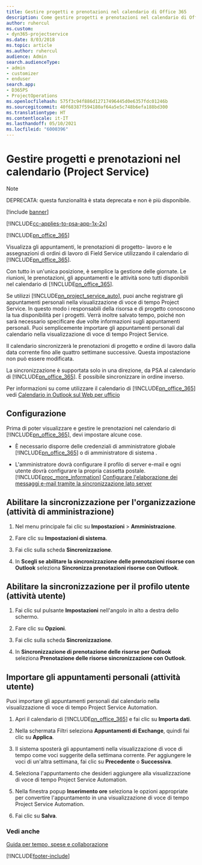 ```yaml
---
title: Gestire progetti e prenotazioni nel calendario di Office 365
description: Come gestire progetti e prenotazioni nel calendario di Office 365
author: ruhercul
ms.custom:
- dyn365-projectservice
ms.date: 8/03/2018
ms.topic: article
ms.author: ruhercul
audience: Admin
search.audienceType:
- admin
- customizer
- enduser
search.app:
- D365PS
- ProjectOperations
ms.openlocfilehash: 575f3c94f886d12717496445d0e6357fdc01246b
ms.sourcegitcommit: 40f68387f594180af64a5e5c748b6efa188bd300
ms.translationtype: HT
ms.contentlocale: it-IT
ms.lasthandoff: 05/10/2021
ms.locfileid: "6000396"
---
```

# <a name="manage-projects-and-bookings-in-your-calendar-project-service"></a>Gestire progetti e prenotazioni nel calendario (Project Service)

> [!Note]
> DEPRECATA: questa funzionalità è stata deprecata e non è più disponibile.

[!include [banner](../includes/psa-now-project-operations.md)]

[!INCLUDE[cc-applies-to-psa-app-1x-2x](../includes/cc-applies-to-psa-app-1x-2x.md)]

[!INCLUDE[pn_office_365](../includes/pn-office-365.md)] 

Visualizza gli appuntamenti, le prenotazioni di progetto- lavoro e le assegnazioni di ordini di lavoro di Field Service utilizzando il calendario di [!INCLUDE[pn_office_365](../includes/pn-office-365.md)].  
  
 Con tutto in un'unica posizione, è semplice la gestione delle giornate. Le riunioni, le prenotazioni, gli appuntamenti e le attività sono tutti disponibili nel calendario di [!INCLUDE[pn_office_365](../includes/pn-office-365.md)].  
  
 Se utilizzi [!INCLUDE[pn_project_service_auto](../includes/pn-project-service-auto.md)], puoi anche registrare gli appuntamenti personali nella visualizzazione di voce di tempo Project Service. In questo modo i responsabili della risorsa e di progetto conoscono la tua disponibilità per i progetti. Verrà inoltre salvato tempo, poiché non sarà necessario specificare due volte informazioni sugli appuntamenti personali. Puoi semplicemente importare gli appuntamenti personali dal calendario nella visualizzazione di voce di tempo Project Service.  
  
 Il calendario sincronizzerà le prenotazioni di progetto e ordine di lavoro dalla data corrente fino alle quattro settimane successive. Questa impostazione non può essere modificata.  
  
 La sincronizzazione è supportata solo in una direzione, da PSA al calendario di [!INCLUDE[pn_office_365](../includes/pn-office-365.md)]. È possibile sincronizzare in ordine inverso. 
  
 Per informazioni su come utilizzare il calendario di [!INCLUDE[pn_office_365](../includes/pn-office-365.md)] vedi [Calendario in Outlook sul Web per ufficio](https://support.office.com/article/Calendar-in-Outlook-on-the-web-for-business-5219c457-d1fe-4c2f-9032-1a816b88e936)  
  
## <a name="setup"></a>Configurazione  
 Prima di poter visualizzare e gestire le prenotazioni nel calendario di [!INCLUDE[pn_office_365](../includes/pn-office-365.md)], devi impostare alcune cose.  
  
- È necessario disporre delle credenziali di amministratore globale [!INCLUDE[pn_office_365](../includes/pn-office-365.md)] o di amministratore di sistema .  
  
- L'amministratore dovrà configurare il profilo di server e-mail e ogni utente dovrà configurare la propria cassetta postale. [!INCLUDE[proc_more_information](../includes/proc-more-information.md)] [Configurare l'elaborazione dei messaggi e-mail tramite la sincronizzazione lato server](/dynamics365/customerengagement/on-premises/admin/set-up-server-side-synchronization-of-email-appointments-contacts-and-tasks)  
  
## <a name="turn-on-synchronization-for-your-organization-admin-task"></a>Abilitare la sincronizzazione per l'organizzazione (attività di amministrazione)  
  
1.  Nel menu principale fai clic su **Impostazioni** > **Amministrazione**.  
  
2.  Fare clic su **Impostazioni di sistema**.  
  
3.  Fai clic sulla scheda **Sincronizzazione**.  
  
4.  In **Scegli se abilitare la sincronizzazione delle prenotazioni risorse con Outlook** seleziona **Sincronizza prenotazioni risorse con Outlook**.  
  
## <a name="turn-on-synchronization-for-your-user-profile-user-task"></a>Abilitare la sincronizzazione per il profilo utente (attività utente)  
  
1.  Fai clic sul pulsante **Impostazioni** nell'angolo in alto a destra dello schermo.  
  
2.  Fare clic su **Opzioni**.  
  
3.  Fai clic sulla scheda **Sincronizzazione**.  
  
4.  In **Sincronizzazione di prenotazione delle risorse per Outlook** seleziona **Prenotazione delle risorse sincronizzazione con Outlook**.  
  
## <a name="import-your-personal-appointments-user-task"></a>Importare gli appuntamenti personali (attività utente)  
 Puoi importare gli appuntamenti personali dal calendario nella visualizzazione di voce di tempo Project Service Automation.  
  
1. Apri il calendario di [!INCLUDE[pn_office_365](../includes/pn-office-365.md)] e fai clic su **Importa dati**.  
  
2. Nella schermata Filtri seleziona **Appuntamenti di Exchange**, quindi fai clic su **Applica**.  
  
3. Il sistema sposterà gli appuntamenti nella visualizzazione di voce di tempo come voci suggerite della settimana corrente. Per aggiungere le voci di un'altra settimana, fai clic su **Precedente** o **Successiva**.  
  
4. Seleziona l'appuntamento che desideri aggiungere alla visualizzazione di voce di tempo Project Service Automation.  
  
5. Nella finestra popup **Inserimento ore** seleziona le opzioni appropriate per convertire l'appuntamento in una visualizzazione di voce di tempo Project Service Automation.  
  
6. Fai clic su **Salva**.  
  
### <a name="see-also"></a>Vedi anche  
 [Guida per tempo, spese e collaborazione](../psa/time-expense-collaboration-guide.md)


[!INCLUDE[footer-include](../includes/footer-banner.md)]
